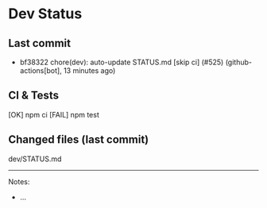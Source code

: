 # Dev Status

## Last commit
- bf38322 chore(dev): auto-update STATUS.md [skip ci] (#525) (github-actions[bot], 13 minutes ago)
## CI & Tests
[OK] npm ci
[FAIL] npm test

## Changed files (last commit)
dev/STATUS.md

---
Notes:
- ...
